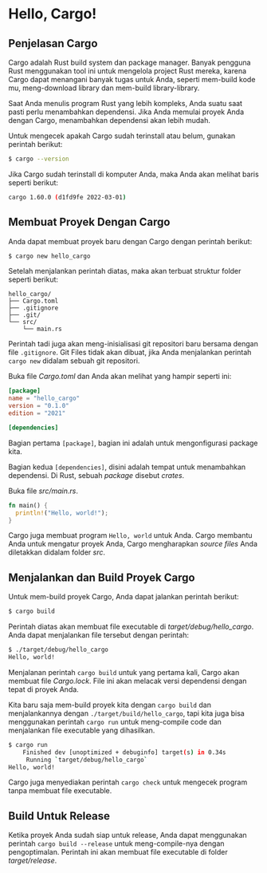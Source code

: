 # Hello, Cargo!

## Penjelasan Cargo

Cargo adalah Rust build system dan package manager. Banyak pengguna Rust menggunakan tool ini untuk mengelola project Rust mereka, karena Cargo dapat menangani banyak tugas untuk Anda, seperti mem-build kode mu, meng-download library dan mem-build library-library.

Saat Anda menulis program Rust yang lebih kompleks, Anda suatu saat pasti perlu menambahkan dependensi. Jika Anda memulai proyek Anda dengan Cargo, menambahkan dependensi akan lebih mudah.

Untuk mengecek apakah Cargo sudah terinstall atau belum, gunakan perintah berikut:

```bash
$ cargo --version
```

Jika Cargo sudah terinstall di komputer Anda, maka Anda akan melihat baris seperti berikut:

```bash
cargo 1.60.0 (d1fd9fe 2022-03-01)
```

## Membuat Proyek Dengan Cargo

Anda dapat membuat proyek baru dengan Cargo dengan perintah berikut:

```bash
$ cargo new hello_cargo
```

Setelah menjalankan perintah diatas, maka akan terbuat struktur folder seperti berikut:

```
hello_cargo/
├── Cargo.toml
├── .gitignore
├── .git/
└── src/
    └── main.rs
```

Perintah tadi juga akan meng-inisialisasi git repositori baru bersama dengan file `.gitignore`. Git Files tidak akan dibuat, jika Anda menjalankan perintah `cargo new` didalam sebuah git repositori.

Buka file *Cargo.toml* dan Anda akan melihat yang hampir seperti ini:

```toml
[package]
name = "hello_cargo"
version = "0.1.0"
edition = "2021"

[dependencies]
```

Bagian pertama `[package]`, bagian ini adalah untuk mengonfigurasi package kita.

Bagian kedua `[dependencies]`, disini adalah tempat untuk menambahkan dependensi. Di Rust, sebuah *package* disebut *crates*.

Buka file *src/main.rs*.

```rust
fn main() {
  println!("Hello, world!");
}
```

Cargo juga membuat program `Hello, world` untuk Anda. Cargo membantu Anda untuk mengatur proyek Anda, Cargo mengharapkan *source files* Anda diletakkan didalam folder *src*.

## Menjalankan dan Build Proyek Cargo

Untuk mem-build proyek Cargo, Anda dapat jalankan perintah berikut:

```bash
$ cargo build
```

Perintah diatas akan membuat file executable di *target/debug/hello_cargo*. Anda dapat menjalankan file tersebut dengan perintah:

```bash
$ ./target/debug/hello_cargo
Hello, world!
```

Menjalanan perintah `cargo build` untuk yang pertama kali, Cargo akan membuat file *Cargo.lock*. File ini akan melacak versi dependensi dengan tepat di proyek Anda.

Kita baru saja  mem-build proyek kita dengan `cargo build` dan menjalankannya  dengan `./target/build/hello_cargo`, tapi kita juga bisa menggunakan perintah `cargo run` untuk meng-compile code dan menjalankan file executable yang dihasilkan.

```bash
$ cargo run
    Finished dev [unoptimized + debuginfo] target(s) in 0.34s
     Running `target/debug/hello_cargo`
Hello, world!
```

Cargo juga menyediakan perintah `cargo check` untuk mengecek program tanpa membuat file executable.

## Build Untuk Release

Ketika proyek Anda sudah siap untuk release, Anda dapat menggunakan perintah `cargo build --release` untuk meng-compile-nya dengan pengoptimalan. Perintah ini akan membuat file executable di folder *target/release*.

